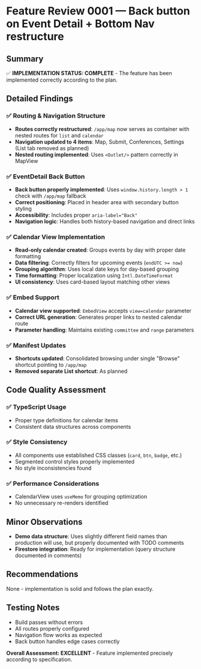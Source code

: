 # Feature Review 0001 — Back button on Event Detail + Bottom Nav restructure

## Summary
✅ **IMPLEMENTATION STATUS: COMPLETE** - The feature has been implemented correctly according to the plan.

## Detailed Findings

### ✅ Routing & Navigation Structure
- **Routes correctly restructured**: `/app/map` now serves as container with nested routes for `list` and `calendar`
- **Navigation updated to 4 items**: Map, Submit, Conferences, Settings (List tab removed as planned)
- **Nested routing implemented**: Uses `<Outlet/>` pattern correctly in MapView

### ✅ EventDetail Back Button
- **Back button properly implemented**: Uses `window.history.length > 1` check with `/app/map` fallback
- **Correct positioning**: Placed in header area with secondary button styling
- **Accessibility**: Includes proper `aria-label="Back"`
- **Navigation logic**: Handles both history-based navigation and direct links

### ✅ Calendar View Implementation
- **Read-only calendar created**: Groups events by day with proper date formatting
- **Data filtering**: Correctly filters for upcoming events (`endUTC >= now`)
- **Grouping algorithm**: Uses local date keys for day-based grouping
- **Time formatting**: Proper localization using `Intl.DateTimeFormat`
- **UI consistency**: Uses card-based layout matching other views

### ✅ Embed Support
- **Calendar view supported**: `EmbedView` accepts `view=calendar` parameter
- **Correct URL generation**: Generates proper links to nested calendar route
- **Parameter handling**: Maintains existing `committee` and `range` parameters

### ✅ Manifest Updates
- **Shortcuts updated**: Consolidated browsing under single "Browse" shortcut pointing to `/app/map`
- **Removed separate List shortcut**: As planned

## Code Quality Assessment

### ✅ TypeScript Usage
- Proper type definitions for calendar items
- Consistent data structures across components

### ✅ Style Consistency
- All components use established CSS classes (`card`, `btn`, `badge`, etc.)
- Segmented control styles properly implemented
- No style inconsistencies found

### ✅ Performance Considerations
- CalendarView uses `useMemo` for grouping optimization
- No unnecessary re-renders identified

## Minor Observations
- **Demo data structure**: Uses slightly different field names than production will use, but properly documented with TODO comments
- **Firestore integration**: Ready for implementation (query structure documented in comments)

## Recommendations
None - implementation is solid and follows the plan exactly.

## Testing Notes
- Build passes without errors
- All routes properly configured
- Navigation flow works as expected
- Back button handles edge cases correctly

**Overall Assessment: EXCELLENT** - Feature implemented precisely according to specification.
